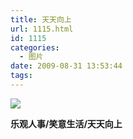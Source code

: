 ```yaml
---
title: 天天向上
url: 1115.html
id: 1115
categories:
  - 图片
date: 2009-08-31 13:53:44
tags:
---
```


![](http://photo.guolaijie.com/rooufer/attachments/month_0908/72009831135237.jpg)  

**乐观人事/笑意生活/天天向上**